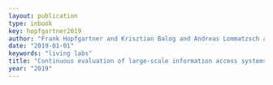 ```yaml
---
layout: publication
type: inbook
key: hopfgartner2019
author: "Frank Hopfgartner and Krisztian Balog and Andreas Lommatzsch and Liadh Kelly and Benjamin Kille and Anne Schuth and Martha Larson"
date: "2019-01-01"
keywords: "living labs"
title: "Continuous evaluation of large-scale information access systems: a case for living labs"
year: "2019"
---
```

